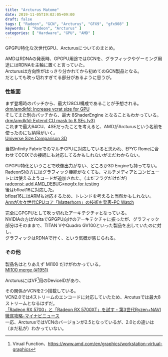```yaml
---
title: "Arcturus Matome"
date: 2019-11-05T19:02:05+09:00
draft: false
tags: [ "Radeon", "GCN", "Arcturus", "GFX9", "gfx908" ]
keywords: [ "Radeon", "Arcturus" ]
categories: [ "Hardware", "GPU", "AMD" ]
---
```


GPGPU特化な次世代GPU、Arcturusについてのまとめ。  

AMDはRDNAの発表時、GPGPU用途ではGCNを、グラフィックやゲーミング用途にはRDNAを主軸に置くと言っていた。  
Arcturusは方向性がはっきり分かれてから初めてのGCN製品となる。  
だとしても吹っ切れすぎてる部分があるように思うが。

### 性能面
まず登場時のパッチから、最大128CU構成であることが予想される。  
[drm/amdkfd: Increase vcrat size for GPU](https://lists.freedesktop.org/archives/amd-gfx/2019-July/036848.html)  
そしてまた別のパッチから、最大 8ShaderEngine となることもわかっている。  
[drm/amdkfd: Extend CU mask to 8 SEs (v3)](https://cgit.freedesktop.org/~agd5f/linux/commit/drivers/gpu/drm/amd/include/v9_structs.h?h=amd-staging-drm-next&id=5145d57ec5f5cf7dadaa6ccd9c9f1e4dae82570b)  
これまで最大64CU、4SEだったことを考えると、AMDがArcturusという名前を使ったのにも納得がいく。  
[Universe Size Comparison 3D](https://www.youtube-nocookie.com/embed/i93Z7zljQ7I?start=134)  

当然Infinity FabricでのマルチGPUに対応していると思われ、EPYC Romeに合わせてCCIXでの接続にも対応してるかもしれないがまだわからない。  

GPGPU特化ということで映像出力がない、どころか3D Engineも持ってない。  
RadeonSIの方にはグラフィック機能がなくても、マルチメディアとコンピュートには使えるようコードが追加された。（まだフラグだけだが）  
[ radeonsi: add AMD_DEBUG=nogfx for testing ](https://gitlab.freedesktop.org/mesa/mesa/commit/417ab8ef6b82c868d7df16630c9a52bb71949b7b)  
後はbfloat16に対応した。  
bfloat16にはARMも対応するため、トレンドを考えると当然かもしれない。  
[Armが次々世代CPUコア「Matterhorn」の技術を発表-PC Watch](https://pc.watch.impress.co.jp/docs/column/kaigai/1211845.html)

完全にGPGPUとして吹っ切れたアーキテクチャとなっている。  
NVIDIAの方はVoltaでGPGPU向けのアーキテクチャに振ったが、グラフィック部分はそのままで、TITAN VやQuadro GV100といった製品を出していたのに対し、  
グラフィックはRDNAで行く、という気概が感じられる。  

### その他
製品名はとりあえず MI100 だけがわかっている。  
[MI100 merge (#1951)](https://github.com/ROCmSoftwarePlatform/MIOpen/commit/bc7d47bd0d65b331667da74ba3cdb04893a77998)  
  
ArcturusにはVF[^1]用のDeviceIDがあり、
[^1]:Virual Function、<https://www.amd.com/en/graphics/workstation-virtual-graphics>

その関係かVCNを2つ搭載している。  
VCN2.0では4ストリームのエンコードに対応していたため、Arcutusでは最大8ストリームとなるはずだ。  
[「Radeon RX 5700」と「Radeon RX 5700XT」を試す - 第3世代Ryzen+NAVI徹底攻略-マイナビニュース](https://news.mynavi.jp/article/20190707-855531/7)  
一応、ArcturusではVCNのバージョンが2.5となっているが、2.0との違いは（まだ私が）わかっていない。  

